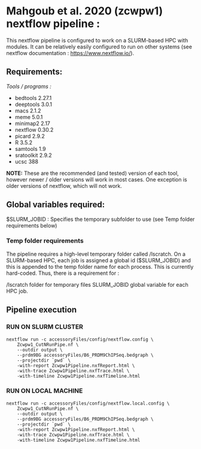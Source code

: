 # Mahgoub et al. 2020 (zcwpw1) nextflow pipeline : 
This nextflow pipeline is configured to work on a SLURM-based HPC with modules. It can be relatively easily configured to run on other systems (see nextflow documentation : https://www.nextflow.io/). 

## Requirements:
*Tools / programs :*
- bedtools	2.27.1
- deeptools	3.0.1
- macs	2.1.2
- meme	5.0.1
- minimap2	2.17
- nextflow	0.30.2
- picard	2.9.2
- R	3.5.2
- samtools	1.9
- sratoolkit	2.9.2
- ucsc	388

**NOTE:** These are the recommended (and tested) version of each tool, however newer / older versions will work in most cases. One exception is older versions of nextflow, which will not work. 

## Global variables required: 
$SLURM_JOBID   : Specifies the temporary subfolder to use  (see Temp folder requirements below)

### Temp folder requirements
The pipeline requires a high-level temporary folder called /lscratch. On a SLURM-based HPC, each job is assigned a global id ($SLURM_JOBID) and this is appended to the temp folder name for each process. This is currently hard-coded. Thus, there is a requirement for :

/lscratch folder for temporary files
SLURM_JOBID global variable for each HPC job.

## Pipeline execution

### RUN ON SLURM CLUSTER
```
nextflow run -c accessoryFiles/config/nextflow.config \
    Zcwpw1_CutNRunPipe.nf \
    --outdir output \
    --prdm9BG accessoryFiles/B6_PRDM9ChIPSeq.bedgraph \
    --projectdir `pwd` \
    -with-report Zcwpw1Pipeline.nxfReport.html \
    -with-trace Zcwpw1Pipeline.nxfTrace.html \
    -with-timeline Zcwpw1Pipeline.nxfTimeline.html
```

### RUN ON LOCAL MACHINE
```
nextflow run -c accessoryFiles/config/nextflow.local.config \
    Zcwpw1_CutNRunPipe.nf \
    --outdir output \
    --prdm9BG accessoryFiles/B6_PRDM9ChIPSeq.bedgraph \
    --projectdir `pwd` \
    -with-report Zcwpw1Pipeline.nxfReport.html \
    -with-trace Zcwpw1Pipeline.nxfTrace.html \
    -with-timeline Zcwpw1Pipeline.nxfTimeline.html
```






